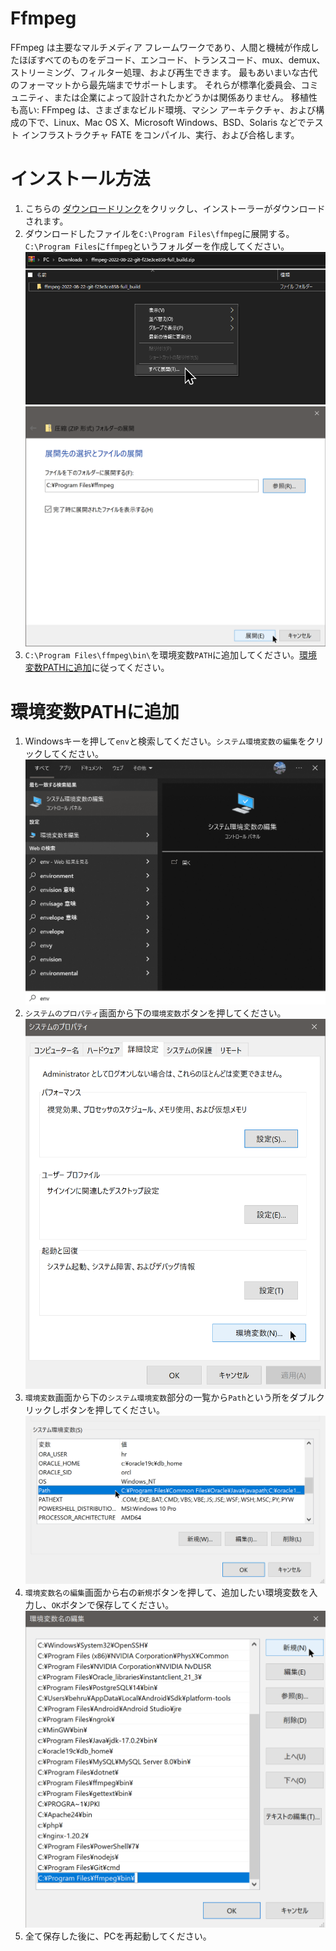 # Ffmpeg
FFmpeg は主要なマルチメディア フレームワークであり、人間と機械が作成したほぼすべてのものをデコード、エンコード、トランスコード、mux、demux、ストリーミング、フィルター処理、および再生できます。 最もあいまいな古代のフォーマットから最先端までサポートします。 それらが標準化委員会、コミュニティ、または企業によって設計されたかどうかは関係ありません。 移植性も高い: FFmpeg は、さまざまなビルド環境、マシン アーキテクチャ、および構成の下で、Linux、Mac OS X、Microsoft Windows、BSD、Solaris などでテスト インフラストラクチャ FATE をコンパイル、実行、および合格します。

# インストール方法
1. こちらの [ダウンロードリンク](https://github.com/GyanD/codexffmpeg/releases/download/2022-08-22-git-f23e3ce858/ffmpeg-2022-08-22-git-f23e3ce858-full_build.zip)をクリックし、インストーラーがダウンロードされます。
2. ダウンロードしたファイルを`C:\Program Files\ffmpeg`に展開する。`C:\Program Files`に`ffmpeg`というフォルダーを作成してください。
   ![展開方法](images/ffmpeg/extract.png)  
   ![展開方法](images/ffmpeg/extract2.png)
3. `C:\Program Files\ffmpeg\bin\`を環境変数`PATH`に追加してください。[環境変数PATHに追加](#環境変数PATHに追加)に従ってください。



# 環境変数PATHに追加
1. Windowsキーを押して`env`と検索してください。`システム環境変数の編集`をクリックしてください。  
   ![env_search](images/ffmpeg/env_search.png)
2. `システムのプロパティ`画面から下の`環境変数`ボタンを押してください。  
   ![env_search2](images/ffmpeg/env_search2.png)
3. `環境変数`画面から下の`システム環境変数`部分の一覧から`Path`という所をダブルクリックしボタンを押してください。  
   ![env_search3](images/ffmpeg/env_search3.png)
4. `環境変数名の編集`画面から右の`新規`ボタンを押して、追加したい環境変数を入力し、`OK`ボタンで保存してください。  
   ![env_search4](images/ffmpeg/env_search4.png)
5. 全て保存した後に、PCを再起動してください。